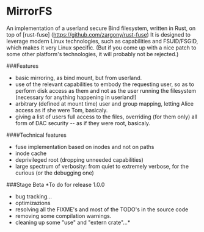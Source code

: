 # MirrorFS
An implementation of a userland secure Bind filesystem, written in Rust, on top of [rust-fuse] (https://github.com/zargony/rust-fuse)
It is designed to leverage modern Linux technologies, such as capabilities and FSUID/FSGID, which makes it very Linux specific. (But if you come up with a nice patch to some other platform's technologies, it will probably not be rejected.)  

###Features
* basic mirroring, as bind mount, but from userland.
* use of the relevant capabilities to embody the requesting user, so as to perform disk access as them and not as the user running the filesystem (necessary for anything happening in userland!)
* arbitrary (defined at mount time) user and group mapping, letting Alice access as if she were Tom, basicaly.
* giving a list of users full access to the files, overriding (for them only) all form of DAC security -- as if they were root, basicaly.  

####Technical features
- fuse implementation based on inodes and not on paths
- inode cache
- deprivileged root (dropping unneeded capabilities)
- large spectrum of verbosity: from quiet to extremely verbose, for the curious (or the debugging one)

###Stage Beta
*To do for release 1.0.0  
- bug tracking...  
- optimizazions  
- resolving all the FIXME's and most of the TODO's in the source code  
- removing some compilation warnings.  
- cleaning up some "use" and "extern crate"...*
